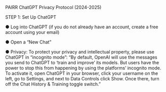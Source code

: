 PAIRR ChatGPT Privacy Protocol (2024-2025)

STEP 1: Set Up ChatGPT

●	Log into ChatGPT (if you do not already have an account, create a free account using your email) 

●	Open a “New Chat”

●	Privacy: To protect your privacy and intellectual property, please use ChatGPT in “incognito mode”: “By default, OpenAI will use the messages you send to ChatGPT to ‘train and improve’ its models. But users have the power to stop this from happening by using the platforms’ incognito mode. To activate it, open ChatGPT in your browser, click your username on the left, go to Settings, and next to Data Controls click Show. Once there, turn off the Chat History & Training toggle switch.”
